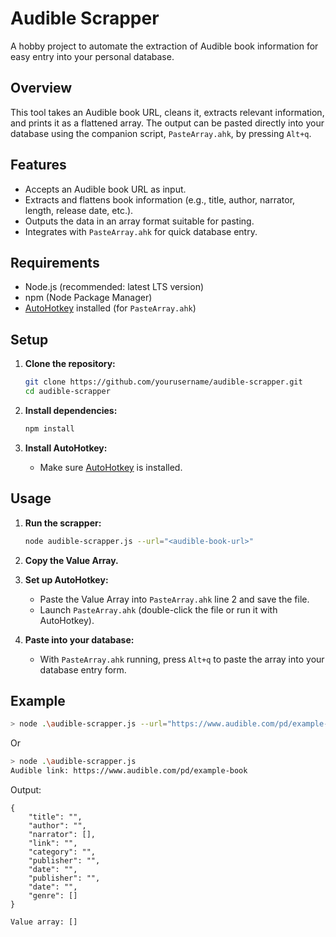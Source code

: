# Audible Scrapper

A hobby project to automate the extraction of Audible book information for easy entry into your personal database.

## Overview

This tool takes an Audible book URL, cleans it, extracts relevant information, and prints it as a flattened array. The output can be pasted directly into your database using the companion script, `PasteArray.ahk`, by pressing `Alt+q`.

## Features

- Accepts an Audible book URL as input.
- Extracts and flattens book information (e.g., title, author, narrator, length, release date, etc.).
- Outputs the data in an array format suitable for pasting.
- Integrates with `PasteArray.ahk` for quick database entry.

## Requirements

- Node.js (recommended: latest LTS version)
- npm (Node Package Manager)
- [AutoHotkey](https://www.autohotkey.com/) installed (for `PasteArray.ahk`)

## Setup

1. **Clone the repository:**
    ```sh
    git clone https://github.com/yourusername/audible-scrapper.git
    cd audible-scrapper
    ```

2. **Install dependencies:**
    ```sh
    npm install
    ```

3. **Install AutoHotkey:**
    - Make sure [AutoHotkey](https://www.autohotkey.com/) is installed.

## Usage

1. **Run the scrapper:**
    ```sh
    node audible-scrapper.js --url="<audible-book-url>"
    ```

2. **Copy the Value Array.**

3. **Set up AutoHotkey:**
    - Paste the Value Array into `PasteArray.ahk` line 2 and save the file.
    - Launch `PasteArray.ahk` (double-click the file or run it with AutoHotkey).

4. **Paste into your database:**
    - With `PasteArray.ahk` running, press `Alt+q` to paste the array into your database entry form.

## Example

```sh
> node .\audible-scrapper.js --url="https://www.audible.com/pd/example-book"
```

Or

```sh
> node .\audible-scrapper.js
Audible link: https://www.audible.com/pd/example-book
```

Output:
```
{
    "title": "",
    "author": "",
    "narrator": [],
    "link": "",
    "category": "",
    "publisher": "",
    "date": "",
    "publisher": "",
    "date": "",
    "genre": []
}

Value array: []
```
